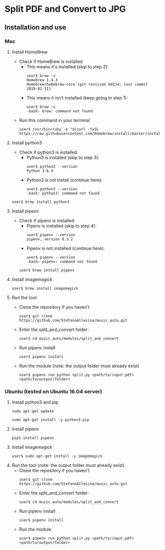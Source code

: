 # Split PDF and Convert to JPG

## Installation and use
### Mac
1. Install HomeBrew
    * Check if HomeBrew is installed
        * This means it's installed (skip to step 2):
            ```
            user$ brew -v
            Homebrew 1.4.3 
            Homebrew/homebrew-core (git revision 6d134; last commit 2018-01-11)
            ```
        * This means it isn't installed (keep going in step 1):
            ```
            user$ brew -v
            -bash: brew: command not found
            ```
    * Run this command in your terminal
        ```
        user$ /usr/bin/ruby -e "$(curl -fsSL https://raw.githubusercontent.com/Homebrew/install/master/install)"
        ```
2. Install python3
    * Check if python3 is installed:
        * Python3 is installed (skip to step 3):
            ```
            user$ python3 --version
            Python 3.6.4
            ```
        * Python3 is not install (continue here):
            ```
            user$ python3 --version
            -bash: python3: command not found
            ```
    ```
    user$ brew install python3
    ```

3. Install pipenv
    * Check if pipenv is installed:
        * Pipenv is installed (skip to step 4):
            ```
            user$ pipenv --version
            pipenv, version 8.3.2
            ```
        * Pipenv is not installed (continue here):
            ```
            user$ pipenv --version
            -bash: pipenv: command not found
            ```
        ```
        user$ brew install pipenv
        ```
4. Install imagemagick
    ```
    user$ brew install imagemagick
    ```
5. Run the tool:
    * Clone the repository if you haven't
        ```
        user$ git clone https://github.com/StefanoAllesina/music_auto.git
        ```
    * Enter the split_and_convert folder:
        ```
        user$ cd music_auto/modules/split_and_convert
        ```
    * Run pipenv install
        ```
        user$ pipenv install
        ```
    * Run the module (note: the output folder must already exist)
        ```
        user$ pipenv run python split.py <path/to/input.pdf> <path/to/output/folder>
        ```

### Ubuntu (tested on Ubuntu 16.04 server)
1. Install python3 and pip
    ```
    sudo apt-get update 
    ```
    ```
    sudo apt-get install -y python3-pip
    ```
2. Install pipenv
    ```
    pip3 install pipenv
    ```
3. Install imagemagick
    ```
    user$ sudo apt-get install -y imagemagick
    ```
4. Run the tool (note: the output folder must already exist)
    * Clone the repository if you haven't
        ```
        user$ git clone https://github.com/StefanoAllesina/music_auto.git
        ```
    * Enter the split_and_convert folder:
        ```
        user$ cd music_auto/modules/split_and_convert
        ```
    * Run pipenv install
        ```
        user$ pipenv install
        ```
    * Run the module
        ```
        user$ pipenv run python split.py <path/to/input.pdf> <path/to/output/folder>
        ```